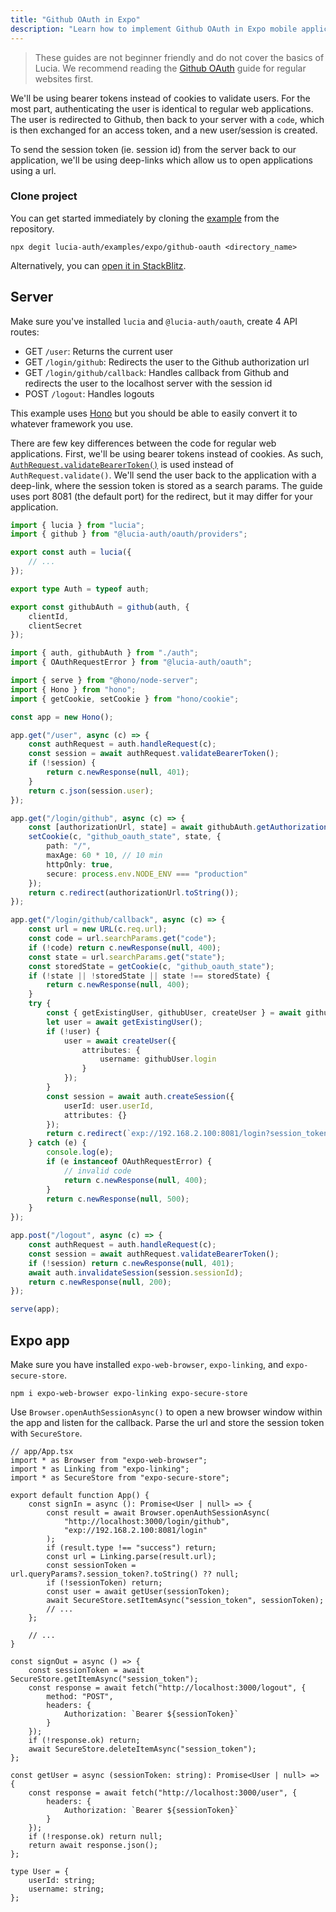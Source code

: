 ```yaml
---
title: "Github OAuth in Expo"
description: "Learn how to implement Github OAuth in Expo mobile applications"
---
```


> These guides are not beginner friendly and do not cover the basics of Lucia. We recommend reading the [Github OAuth](/guidebook/github-oauth) guide for regular websites first.

We'll be using bearer tokens instead of cookies to validate users. For the most part, authenticating the user is identical to regular web applications. The user is redirected to Github, then back to your server with a `code`, which is then exchanged for an access token, and a new user/session is created.

To send the session token (ie. session id) from the server back to our application, we'll be using deep-links which allow us to open applications using a url.

### Clone project

You can get started immediately by cloning the [example](https://github.com/lucia-auth/examples/tree/main/expo/github-oauth) from the repository.

```
npx degit lucia-auth/examples/expo/github-oauth <directory_name>
```

Alternatively, you can [open it in StackBlitz](https://stackblitz.com/github/lucia-auth/examples/tree/main/expo/github-oauth).

## Server

Make sure you've installed `lucia` and `@lucia-auth/oauth`, create 4 API routes:

- GET `/user`: Returns the current user
- GET `/login/github`: Redirects the user to the Github authorization url
- GET `/login/github/callback`: Handles callback from Github and redirects the user to the localhost server with the session id
- POST `/logout`: Handles logouts

This example uses [Hono](https://hono.dev) but you should be able to easily convert it to whatever framework you use.

There are few key differences between the code for regular web applications. First, we'll be using bearer tokens instead of cookies. As such, [`AuthRequest.validateBearerToken()`](/reference/lucia/interfaces/authrequest#validatebearertoken) is used instead of `AuthRequest.validate()`. We'll send the user back to the application with a deep-link, where the session token is stored as a search params. The guide uses port 8081 (the default port) for the redirect, but it may differ for your application.

```ts
import { lucia } from "lucia";
import { github } from "@lucia-auth/oauth/providers";

export const auth = lucia({
	// ...
});

export type Auth = typeof auth;

export const githubAuth = github(auth, {
	clientId,
	clientSecret
});
```

```ts
import { auth, githubAuth } from "./auth";
import { OAuthRequestError } from "@lucia-auth/oauth";

import { serve } from "@hono/node-server";
import { Hono } from "hono";
import { getCookie, setCookie } from "hono/cookie";

const app = new Hono();

app.get("/user", async (c) => {
	const authRequest = auth.handleRequest(c);
	const session = await authRequest.validateBearerToken();
	if (!session) {
		return c.newResponse(null, 401);
	}
	return c.json(session.user);
});

app.get("/login/github", async (c) => {
	const [authorizationUrl, state] = await githubAuth.getAuthorizationUrl();
	setCookie(c, "github_oauth_state", state, {
		path: "/",
		maxAge: 60 * 10, // 10 min
		httpOnly: true,
		secure: process.env.NODE_ENV === "production"
	});
	return c.redirect(authorizationUrl.toString());
});

app.get("/login/github/callback", async (c) => {
	const url = new URL(c.req.url);
	const code = url.searchParams.get("code");
	if (!code) return c.newResponse(null, 400);
	const state = url.searchParams.get("state");
	const storedState = getCookie(c, "github_oauth_state");
	if (!state || !storedState || state !== storedState) {
		return c.newResponse(null, 400);
	}
	try {
		const { getExistingUser, githubUser, createUser } = await githubAuth.validateCallback(code);
		let user = await getExistingUser();
		if (!user) {
			user = await createUser({
				attributes: {
					username: githubUser.login
				}
			});
		}
		const session = await auth.createSession({
			userId: user.userId,
			attributes: {}
		});
		return c.redirect(`exp://192.168.2.100:8081/login?session_token=${session.sessionId}`);
	} catch (e) {
		console.log(e);
		if (e instanceof OAuthRequestError) {
			// invalid code
			return c.newResponse(null, 400);
		}
		return c.newResponse(null, 500);
	}
});

app.post("/logout", async (c) => {
	const authRequest = auth.handleRequest(c);
	const session = await authRequest.validateBearerToken();
	if (!session) return c.newResponse(null, 401);
	await auth.invalidateSession(session.sessionId);
	return c.newResponse(null, 200);
});

serve(app);
```

## Expo app

Make sure you have installed `expo-web-browser`, `expo-linking`, and `expo-secure-store`.

```
npm i expo-web-browser expo-linking expo-secure-store
```

Use `Browser.openAuthSessionAsync()` to open a new browser window within the app and listen for the callback. Parse the url and store the session token with `SecureStore`.

```tsx
// app/App.tsx
import * as Browser from "expo-web-browser";
import * as Linking from "expo-linking";
import * as SecureStore from "expo-secure-store";

export default function App() {
	const signIn = async (): Promise<User | null> => {
		const result = await Browser.openAuthSessionAsync(
			"http://localhost:3000/login/github",
			"exp://192.168.2.100:8081/login"
		);
		if (result.type !== "success") return;
		const url = Linking.parse(result.url);
		const sessionToken = url.queryParams?.session_token?.toString() ?? null;
		if (!sessionToken) return;
		const user = await getUser(sessionToken);
		await SecureStore.setItemAsync("session_token", sessionToken);
		// ...
	};

	// ...
}

const signOut = async () => {
	const sessionToken = await SecureStore.getItemAsync("session_token");
	const response = await fetch("http://localhost:3000/logout", {
		method: "POST",
		headers: {
			Authorization: `Bearer ${sessionToken}`
		}
	});
	if (!response.ok) return;
	await SecureStore.deleteItemAsync("session_token");
};

const getUser = async (sessionToken: string): Promise<User | null> => {
	const response = await fetch("http://localhost:3000/user", {
		headers: {
			Authorization: `Bearer ${sessionToken}`
		}
	});
	if (!response.ok) return null;
	return await response.json();
};

type User = {
	userId: string;
	username: string;
};
```
